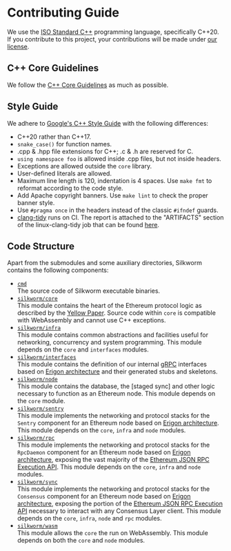 # Contributing Guide

We use the [ISO Standard C++][cpp-standard-iso] programming language, specifically C++20.
If you contribute to this project, your contributions will be made under [our license][silkworm-license].

## C++ Core Guidelines

We follow the [C++ Core Guidelines][cpp-core-guidelines] as much as possible.


## Style Guide

We adhere to [Google's C++ Style Guide][cpp-google-style-guide] with the following differences:

* C++20 rather than C++17.
* `snake_case()` for function names.
* .cpp & .hpp file extensions for C++; .c & .h are reserved for C.
* `using namespace foo` is allowed inside .cpp files, but not inside headers.
* Exceptions are allowed outside the `core` library.
* User-defined literals are allowed.
* Maximum line length is 120, indentation is 4 spaces. Use `make fmt` to reformat according to the code style.
* Add Apache copyright banners. Use `make lint` to check the proper banner style.
* Use `#pragma once` in the headers instead of the classic `#ifndef` guards.
* [clang-tidy](https://clang.llvm.org/extra/clang-tidy/) runs on CI. The report is attached to the "ARTIFACTS" section of the linux-clang-tidy job that can be found [here](https://app.circleci.com/pipelines/github/torquem-ch/silkworm?branch=master).


## Code Structure

Apart from the submodules and some auxiliary directories, Silkworm contains the following components:
* [`cmd`](./cmd)
  <br /> The source code of Silkworm executable binaries.
* [`silkworm/core`](./silkworm/core)
  <br /> This module contains the heart of the Ethereum protocol logic as described by the [Yellow Paper][ethereum-yellow-paper].
  Source code within `core` is compatible with WebAssembly and cannot use C++ exceptions.
* [`silkworm/infra`](./silkworm/infra)
  <br /> This module contains common abstractions and facilities useful for networking, concurrency and system programming.
  This module depends on the `core` and `interfaces` modules.
* [`silkworm/interfaces`](./silkworm/interfaces)
  <br /> This module contains the definition of our internal [gRPC][grpc] interfaces based on [Erigon architecture][erigon-interfaces] and their generated stubs and skeletons.
* [`silkworm/node`](./silkworm/node)
  <br /> This module contains the database, the [staged sync] and other logic necessary to function as an Ethereum node.
  This module depends on the `core` module.
* [`silkworm/sentry`](./silkworm/sentry)
  <br /> This module implements the networking and protocol stacks for the `Sentry` component for an Ethereum node based on [Erigon architecture][erigon-interfaces].
  This module depends on the `core`, `infra` and `node` modules.
* [`silkworm/rpc`](./silkworm/silkrpc)
  <br /> This module implements the networking and protocol stacks for the `RpcDaemon` component for an Ethereum node based on [Erigon architecture][erigon-interfaces],
  exposing the vast majority of the [Ethereum JSON RPC Execution API][ethereum-execution-api]. This module depends on the `core`, `infra` and `node` modules.
* [`silkworm/sync`](./silkworm/sync)
  <br /> This module implements the networking and protocol stacks for the `Consensus` component for an Ethereum node based on [Erigon architecture][erigon-interfaces],
  exposing the portion of the [Ethereum JSON RPC Execution API][ethereum-execution-api] necessary to interact with any Consensus Layer client.
  This module depends on the `core`, `infra`, `node` and `rpc` modules.
* [`silkworm/wasm`](./silkworm/wasm)
  <br /> This module allows the `core` the run on WebAssembly. This module depends on both the `core` and `node` modules.


[silkworm-license]: https://github.com/torquem-ch/silkworm/tree/master/LICENSE
[cpp-standard-iso]: https://isocpp.org
[cpp-core-guidelines]: https://isocpp.github.io/CppCoreGuidelines/CppCoreGuidelines
[cpp-google-style-guide]: https://google.github.io/styleguide/cppguide.html
[ethereum-yellow-paper]: https://ethereum.github.io/yellowpaper/paper.pdf
[grpc]: https://grpc.io
[erigon-interfaces]: https://github.com/ledgerwatch/interfaces
[ethereum-execution-api]: https://github.com/ethereum/execution-apis
